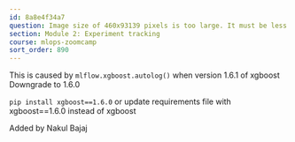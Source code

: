```yaml
---
id: 8a8e4f34a7
question: Image size of 460x93139 pixels is too large. It must be less than 2^16 in each direction.
section: Module 2: Experiment tracking
course: mlops-zoomcamp
sort_order: 890
---
```


This is caused by ```mlflow.xgboost.autolog()``` when version 1.6.1 of xgboost
Downgrade to 1.6.0

```pip install xgboost==1.6.0``` or update requirements file with xgboost==1.6.0 instead of xgboost

Added by Nakul Bajaj


